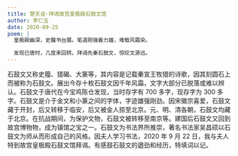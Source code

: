 ```yaml
---
title: 楚天谣·拜谒故宫皇极殿石鼓文馆
author: 李仁玉
date: 2020-09-25
poem: |
  皇极殿幽深，史籀书台展。笔道刚强着力雄，难载风霜染。

  发现已唐时，几度来回转。拜谒先秦石鼓文，惊叹文源远。
---
```


石鼓文又称史籀、猎碣、大篆等，其内容是记载秦宣王牧猎的诗歌，因其刻圆石上而被称为石鼓文。展出今存十枚石鼓文因千年风霜，文字大部分已脱落或难以辨认。石鼓文于唐代在今宝鸡陈仓发现，当时存字有 700 多字，现存字为 300 多字。石鼓文是介于金文和小篆之间的字体，字迹雄强刚劲。因宋徽宗喜爱，石鼓文藏于开封，后又转移于临安，后又被金人掠至北京。元、明、清各朝，石鼓文均藏于北京。在抗战期间，为保护文物，石鼓文被转移至南京等。建国后石鼓文又回到故宫博物物，成为镇馆之宝之一。石鼓文为书法界所推崇，著名书法家吴昌硕以石鼓文为师从而形成自己的风格。因夫人学习书法，2020 年 9 月 22 日，我与夫人特到故宫皇极殿石鼓文馆拜谒。有感鼓石鼓文的遒劲和经历，特填词以记。
